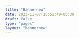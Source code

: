 ```yaml
---
title: "Bannernew"
date: 2023-11-07T15:51:40+05:30
draft: false
type: "pages"
layout: "bannernew"
---
```


